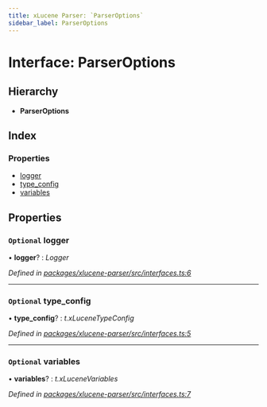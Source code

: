 ```yaml
---
title: xLucene Parser: `ParserOptions`
sidebar_label: ParserOptions
---
```


# Interface: ParserOptions

## Hierarchy

* **ParserOptions**

## Index

### Properties

* [logger](parseroptions.md#optional-logger)
* [type_config](parseroptions.md#optional-type_config)
* [variables](parseroptions.md#optional-variables)

## Properties

### `Optional` logger

• **logger**? : *Logger*

*Defined in [packages/xlucene-parser/src/interfaces.ts:6](https://github.com/terascope/teraslice/blob/b843209f9/packages/xlucene-parser/src/interfaces.ts#L6)*

___

### `Optional` type_config

• **type_config**? : *t.xLuceneTypeConfig*

*Defined in [packages/xlucene-parser/src/interfaces.ts:5](https://github.com/terascope/teraslice/blob/b843209f9/packages/xlucene-parser/src/interfaces.ts#L5)*

___

### `Optional` variables

• **variables**? : *t.xLuceneVariables*

*Defined in [packages/xlucene-parser/src/interfaces.ts:7](https://github.com/terascope/teraslice/blob/b843209f9/packages/xlucene-parser/src/interfaces.ts#L7)*
